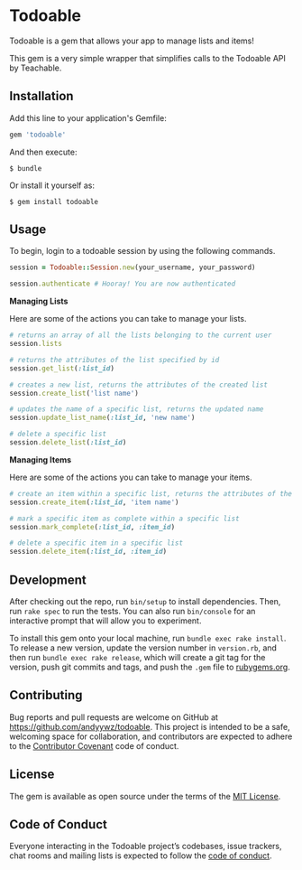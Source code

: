 # Todoable

Todoable is a gem that allows your app to manage lists and items!

This gem is a very simple wrapper that simplifies calls to the Todoable API by Teachable.

## Installation

Add this line to your application's Gemfile:

```ruby
gem 'todoable'
```

And then execute:

    $ bundle

Or install it yourself as:

    $ gem install todoable

## Usage

To begin, login to a todoable session by using the following commands.

```ruby
session = Todoable::Session.new(your_username, your_password)

session.authenticate # Hooray! You are now authenticated
```

**Managing Lists**

Here are some of the actions you can take to manage your lists.

```ruby
# returns an array of all the lists belonging to the current user
session.lists

# returns the attributes of the list specified by id
session.get_list(:list_id)

# creates a new list, returns the attributes of the created list
session.create_list('list name')

# updates the name of a specific list, returns the updated name
session.update_list_name(:list_id, 'new name')

# delete a specific list
session.delete_list(:list_id)
```

**Managing Items**

Here are some of the actions you can take to manage your items.

```ruby
# create an item within a specific list, returns the attributes of the created item
session.create_item(:list_id, 'item name')

# mark a specific item as complete within a specific list
session.mark_complete(:list_id, :item_id)

# delete a specific item in a specific list
session.delete_item(:list_id, :item_id)
```

## Development

After checking out the repo, run `bin/setup` to install dependencies. Then, run `rake spec` to run the tests.
You can also run `bin/console` for an interactive prompt that will allow you to experiment.

To install this gem onto your local machine, run `bundle exec rake install`. To release a new version,
update the version number in `version.rb`, and then run `bundle exec rake release`, which will create
a git tag for the version, push git commits and tags, and push the `.gem` file to
[rubygems.org](https://rubygems.org).

## Contributing

Bug reports and pull requests are welcome on GitHub at https://github.com/andyywz/todoable.
This project is intended to be a safe, welcoming space for collaboration, and contributors are
expected to adhere to the [Contributor Covenant](http://contributor-covenant.org) code of conduct.

## License

The gem is available as open source under the terms of the [MIT License](https://opensource.org/licenses/MIT).

## Code of Conduct

Everyone interacting in the Todoable project’s codebases, issue trackers, chat rooms and mailing
lists is expected to follow the
[code of conduct](https://github.com/andyywz/todoable/blob/master/CODE_OF_CONDUCT.md).
